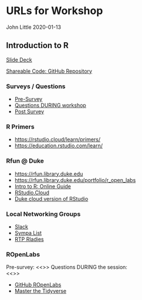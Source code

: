 URLs for Workshop
================
John Little
2020-01-13

## Introduction to R

[Slide Deck](https://rfun.library.duke.edu/intro2r/slides)

[Shareable Code: GitHub
Repository](https://github.com/libjohn/intro2r-code)

### Surveys / Questions

  - [Pre-Survey](https://forms.gle/2TFpaLbB6KSXGhsi9)
  - [Questions DURING
    workshop](https://docs.google.com/document/d/1bToe1XxULs_VJYMXVBJ-Fk5AJRHVRyOxQ3PVnYVe3jg/edit?usp=sharing)
  - [Post Survey](https://forms.gle/915TJZ731cctopHs8)

### R Primers

  - <https://rstudio.cloud/learn/primers/>
  - <https://education.rstudio.com/learn/>

### Rfun @ Duke

  - <https://rfun.library.duke.edu>
  - <https://rfun.library.duke.edu/portfolio/r_open_labs>
  - [Intro to R: Online Guide](https://rfun.library.duke.edu/intro2r)
  - [RStudio.Cloud](https://RStudio.cloud)
  - [Duke cloud version of
    RStudio](https://vm-manage.oit.duke.edu/containers/rstudio)

### Local Networking Groups

  - [Slack](https://ropenlabs.slack.com)  
  - [Sympa List](https://lists.duke.edu/sympa/info/ropenlabs)
  - [RTP Rladies](https://www.meetup.com/rladies-rtp/events/)

### ROpenLabs

Pre-survey: \<\<\>\> Questions DURING the session:  
\<\<\>\>

  - [GitHub ROpenLabs](https://github.com/libjohn/ropenlabs)
  - [Master the
    Tidyverse](https://github.com/rstudio/master-the-tidyverse)
